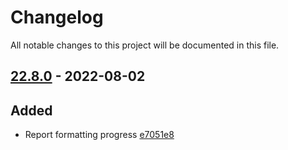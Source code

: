 # Changelog

All notable changes to this project will be documented in this file.

## [22.8.0] - 2022-08-02

## Added
* Report formatting progress [e7051e8](https://github.com/greenbone/autohooks-plugin-black/commit/e7051e8)

[22.8.0]: https://github.com/greenbone/autohooks-plugin-black/compare/v22.7.0...22.8.0